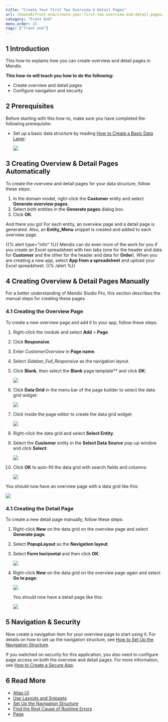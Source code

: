 ```yaml
---
title: "Create Your First Two Overview & Detail Pages"
url: /howto8/front-end/create-your-first-two-overview-and-detail-pages/
category: "Front End"
menu_order: 25
tags: ["front end"]
---
```


## 1 Introduction

This how-to explains how you can create overview and detail pages in Mendix. 

**This how-to will teach you how to do the following:**

* Create overview and detail pages
* Configure navigation and security

## 2 Prerequisites

Before starting with this how-to, make sure you have completed the following prerequisite:

*  Set up a basic data structure by reading [How to Create a Basic Data Layer](/howto8/data-models/create-a-basic-data-layer/):
   
    ![](/attachments/howto8/front-end/create-your-first-two-overview-and-detail-pages/18582175.png)

## 3 Creating Overview & Detail Pages Automatically

To create the overview and detail pages for your data structure, follow these steps:

1. In the domain model, right-click the **Customer** entity and select **Generate overview pages**. 
2. Select both entities in the **Generate pages** dialog box.
3. Click **OK**.

And there you go! For each entity, an overview page and a detail page is generated. Also, an **Entity_Menu** snippet is created and added to each overview page.

{{% alert type="info" %}}
Mendix can do even more of the work for you if you create an Excel spreadsheet with two tabs (one for the header and data for **Customer** and the other for the header and data for **Order**). When you are creating a new app, select **App from a spreadsheet** and upload your Excel spreadsheet.
{{% /alert %}}

## 4 Creating Overview & Detail Pages Manually

For a better understanding of Mendix Studio Pro, this section describes the manual steps for creating these pages.

### 4.1 Creating the Overview Page

To create a new overview page and add it to your app, follow these steps:

1. Right-click the module and select **Add** > **Page**.
2. Click **Responsive**.
3. Enter *CustomerOverview* in **Page name**.
4. Select _Sidebar_Full_Responsive_ as the navigation layout.
5.  Click **Blank**, then select the **Blank** page template** and click **OK**:

    ![](/attachments/howto8/front-end/create-your-first-two-overview-and-detail-pages/18581337.png)

6.  Click **Data Grid** in the menu bar of the page builder to select the data grid widget:

    ![](/attachments/howto8/front-end/create-your-first-two-overview-and-detail-pages/18581335.png)

7.  Click inside the page editor to create the data grid widget:

    ![](/attachments/howto8/front-end/create-your-first-two-overview-and-detail-pages/18581334.png)

8.  Right-click the data grid and select **Select Entity**.
9.  Select the **Customer** entity in the **Select Data Source** pop-up window and click **Select**:

    ![](/attachments/howto8/front-end/create-your-first-two-overview-and-detail-pages/18581345.png)

10. Click **OK** to auto-fill the data grid with search fields and columns:

    ![](/attachments/howto8/front-end/create-your-first-two-overview-and-detail-pages/18581343.png)

You should now have an overview page with a data grid like this:

![](/attachments/howto8/front-end/create-your-first-two-overview-and-detail-pages/18581330.png)

### 4.1 Creating the Detail Page

To create a new detail page manually, follow these steps:

1.  Right-click **New** on the data grid on the overview page and select **Generate page**.
2.  Select **PopupLayout** as the **Navigation layout**.
3.  Select **Form horizontal** and then click **OK**:

    ![](/attachments/howto8/front-end/create-your-first-two-overview-and-detail-pages/18581327.png) 

4.  Right-click **New** on the data grid on the overview page again and select **Go to page**:

    ![](/attachments/howto8/front-end/create-your-first-two-overview-and-detail-pages/18581326.png)

    You should now have a detail page like this:

    ![](/attachments/howto8/front-end/create-your-first-two-overview-and-detail-pages/18581325.png)

## 5 Navigation & Security

Now create a navigation item for your overview page to start using it. For details on how to set up the navigation structure, see [How to Set Up the Navigation Structure](/howto8/general/setting-up-the-navigation-structure/).

If you switched on security for this application, you also need to configure page access on both the overview and detail pages. For more information, see [How to Create a Secure App](/howto8/security/create-a-secure-app/).

## 6 Read More

* [Atlas UI](/howto8/front-end/atlas-ui/)
* [Use Layouts and Snippets](/howto8/front-end/layouts-and-snippets/)
* [Set Up the Navigation Structure](/howto8/general/setting-up-the-navigation-structure/)
* [Find the Root Cause of Runtime Errors](/howto8/monitoring-troubleshooting/finding-the-root-cause-of-runtime-errors/)
* [Page](/refguide8/page/)
